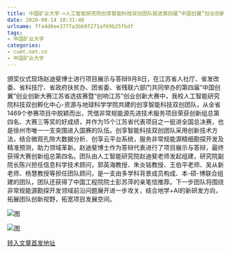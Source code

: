 ```yaml
---
title: 中国矿业大学->人工智能研究院创享智能科技双创团队挺进第四届“中国创翼”创业创新大赛全国总决赛 | cumt.net.cn
date: 2020-09-14 18:31:40
urlname: 7fa4d6ee377fa3bb9f271af69b25fbdf
tags: 
- 中国矿业大学
categories:
- cumt.net.cn
- 中国矿业大学
---
```

颁奖仪式现场赵迪斐博士进行项目展示与答辩9月8日，在江苏省人社厅、省发改委、省科技厅、省政府扶贫办、团省委、省残联六部门共同举办的第四届“中国创翼”创业创新大赛江苏省选拔赛暨“创响江苏”创业创新大赛中，我校人工智能研究院科技双创孵化中心-资源与地球科学学院共建的创享智能科技双创团队，从全省1469个参赛项目中脱颖而出，凭借非常规能源先进技术服务项目荣获创新组总第四名、大赛三等奖的好成绩，并作为15个江苏省代表项目之一挺进全国总决赛，也是徐州市唯一一支突围进入国赛的队伍。创享智能科技双创团队采用创新技术方法，结合微观孔隙大数据分析、创享云平台系统，服务非常规能源精细勘探开发及精准预测，助力领域革新。赵迪斐博士作为答辩代表进行了项目展示与答辩，最终获得大赛创新组总第四名。团队由人工智能研究院赵迪斐老师发起组建，研究院副院长陈兴担任信息科学技术顾问，郭英海教授、朱炎铭教授、王伯平老师、吴从新老师、杨慧教授等担任团队顾问，是一支由多学科背景成员构成、本-硕-博联合组建的团队，团队还获得了中国工程院院士彭苏萍的亲笔信推荐。下一步团队将围绕非常规能源勘探开发领域前沿问题展开进一步攻关，结合地学+AI的新研发方向，拓展团队创新视野，拓宽项目发展空间。

![图](http://xwzx.cumt.edu.cn/_upload/article/images/cc/0d/e5b4b06743c8bfb8848b03287280/fb6ce776-6f3d-4341-92c7-174682637569.jpg)

![图](http://xwzx.cumt.edu.cn/_upload/article/images/cc/0d/e5b4b06743c8bfb8848b03287280/d26165fe-3c7d-4bed-be12-f41ea6d6bae4.jpg)

[转入文章首发地址](http://xwzx.cumt.edu.cn/c4/83/c523a574595/page.htm)